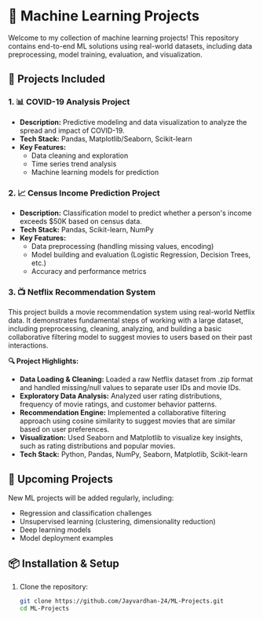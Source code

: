 # 🧠 Machine Learning Projects

Welcome to my collection of machine learning projects! This repository contains end-to-end ML solutions using real-world datasets, including data preprocessing, model training, evaluation, and visualization.

## 📂 Projects Included

### 1. 📊 COVID-19 Analysis Project
- **Description:** Predictive modeling and data visualization to analyze the spread and impact of COVID-19.
- **Tech Stack:** Pandas, Matplotlib/Seaborn, Scikit-learn
- **Key Features:**
  - Data cleaning and exploration
  - Time series trend analysis
  - Machine learning models for prediction

### 2. 📈 Census Income Prediction Project
- **Description:** Classification model to predict whether a person's income exceeds $50K based on census data.
- **Tech Stack:** Pandas, Scikit-learn, NumPy
- **Key Features:**
  - Data preprocessing (handling missing values, encoding)
  - Model building and evaluation (Logistic Regression, Decision Trees, etc.)
  - Accuracy and performance metrics
 
### 3. 📺 Netflix Recommendation System
This project builds a movie recommendation system using real-world Netflix data. It demonstrates fundamental steps of working with a large dataset, including preprocessing, cleaning, analyzing, and building a basic collaborative filtering model to suggest movies to users based on their past interactions.

**🔍 Project Highlights:**
- **Data Loading & Cleaning:** Loaded a raw Netflix dataset from .zip format and handled missing/null values to separate user IDs and movie IDs.
- **Exploratory Data Analysis:** Analyzed user rating distributions, frequency of movie ratings, and customer behavior patterns.
- **Recommendation Engine:** Implemented a collaborative filtering approach using cosine similarity to suggest movies that are similar based on user preferences.
- **Visualization:** Used Seaborn and Matplotlib to visualize key insights, such as rating distributions and popular movies.
- **Tech Stack:** Python, Pandas, NumPy, Seaborn, Matplotlib, Scikit-learn

## 🚧 Upcoming Projects
New ML projects will be added regularly, including:
- Regression and classification challenges
- Unsupervised learning (clustering, dimensionality reduction)
- Deep learning models
- Model deployment examples

## 📦 Installation & Setup

1. Clone the repository:
   ```bash
   git clone https://github.com/Jayvardhan-24/ML-Projects.git
   cd ML-Projects
